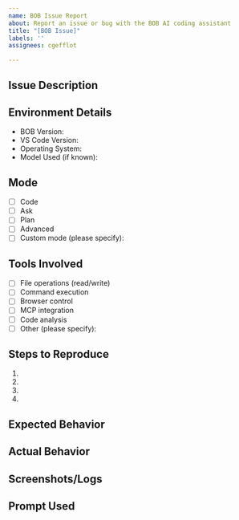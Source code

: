 ```yaml
---
name: BOB Issue Report
about: Report an issue or bug with the BOB AI coding assistant
title: "[BOB Issue]"
labels: ''
assignees: cgefflot

---
```


## Issue Description
<!-- A clear and concise description of the issue you're experiencing with BOB -->

## Environment Details
<!-- Please complete the following information -->
- BOB Version: 
- VS Code Version:
- Operating System:
- Model Used (if known): <!-- e.g., claude-3-7-sonnet-20250219 -->

## Mode
<!-- Which BOB mode were you using when the issue occurred? -->
- [ ] Code
- [ ] Ask
- [ ] Plan
- [ ] Advanced
- [ ] Custom mode (please specify): 

## Tools Involved
<!-- Which BOB tools were involved in the issue? Check all that apply -->
- [ ] File operations (read/write)
- [ ] Command execution
- [ ] Browser control
- [ ] MCP integration
- [ ] Code analysis
- [ ] Other (please specify):

## Steps to Reproduce
<!-- Detailed steps to reproduce the behavior -->
1. 
2. 
3. 
4. 

## Expected Behavior
<!-- A clear and concise description of what you expected to happen -->

## Actual Behavior
<!-- What actually happened instead -->

## Screenshots/Logs
<!-- If applicable, add screenshots or logs to help explain your problem -->

## Prompt Used
<!-- If relevant, include the prompt you used when the issue occurred (redact any sensitive information) -->
